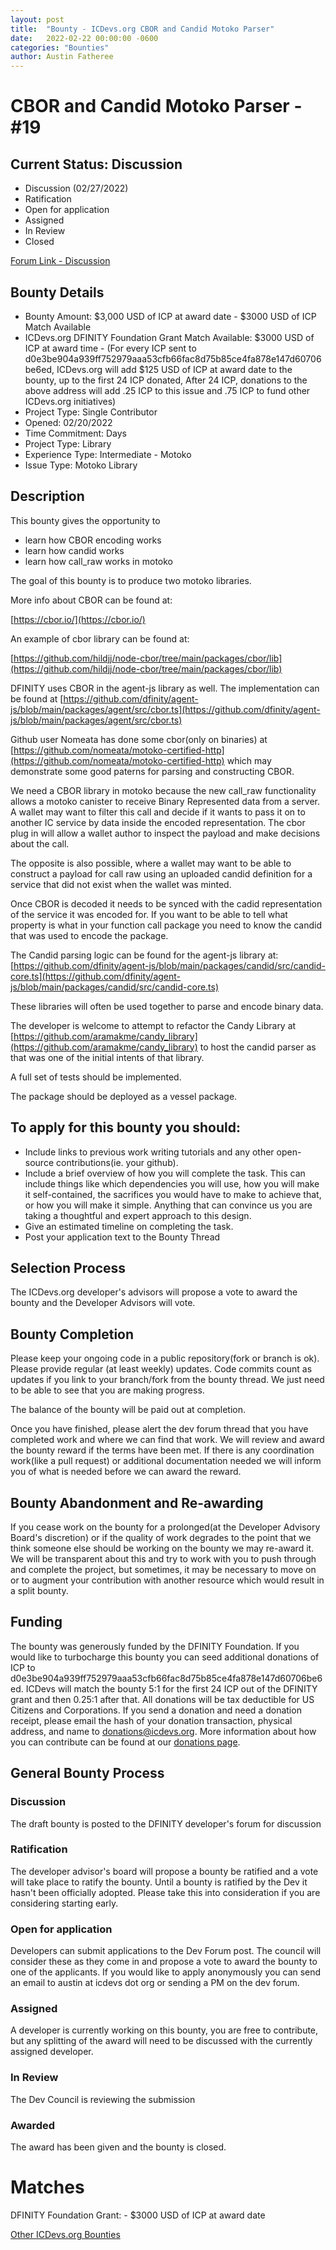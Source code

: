 ```yaml
---
layout: post
title:  "Bounty - ICDevs.org CBOR and Candid Motoko Parser"
date:   2022-02-22 00:00:00 -0600
categories: "Bounties"
author: Austin Fatheree
---
```


# CBOR and Candid Motoko Parser - #19

## Current Status: Discussion

* Discussion (02/27/2022)
* Ratification 
* Open for application
* Assigned 
* In Review 
* Closed 

[Forum Link - Discussion](https://forum.dfinity.org/t/icdevs-org-bounty-18-cbor-and-candid-motoko-parser-3-000)

## Bounty Details

* Bounty Amount: $3,000 USD of ICP at award date - $3000 USD of ICP Match Available
* ICDevs.org DFINITY Foundation Grant Match Available: $3000 USD of ICP at award time - (For every ICP sent to d0e3be904a939ff752979aaa53cfb66fac8d75b85ce4fa878e147d60706be6ed, ICDevs.org will add $125 USD of ICP at award date to the bounty, up to the first 24 ICP donated, After 24 ICP, donations to the above address will add .25 ICP to this issue and .75 ICP to fund other ICDevs.org initiatives)
* Project Type: Single Contributor
* Opened: 02/20/2022
* Time Commitment: Days
* Project Type: Library
* Experience Type: Intermediate - Motoko
* Issue Type: Motoko Library

## Description

This bounty gives the opportunity to

* learn how CBOR encoding works
* learn how candid works
* learn how call_raw works in motoko

The goal of this bounty is to produce two motoko libraries.

More info about CBOR can be found at:

[https://cbor.io/](https://cbor.io/)

An example of cbor library can be found at:

[https://github.com/hildjj/node-cbor/tree/main/packages/cbor/lib](https://github.com/hildjj/node-cbor/tree/main/packages/cbor/lib)

DFINITY uses CBOR in the agent-js library as well. The implementation can be found at [https://github.com/dfinity/agent-js/blob/main/packages/agent/src/cbor.ts](https://github.com/dfinity/agent-js/blob/main/packages/agent/src/cbor.ts)

Github user Nomeata has done some cbor(only on binaries) at [https://github.com/nomeata/motoko-certified-http](https://github.com/nomeata/motoko-certified-http) which may demonstrate some good paterns for parsing and constructing CBOR.

We need a CBOR library in motoko because the new call_raw functionality allows a motoko canister to receive Binary Represented data from a server.  A wallet may want to filter this call and decide if it wants to pass it on to another IC service by data inside the encoded representation.  The cbor plug in will allow a wallet author to inspect the payload and make decisions about the call.

The opposite is also possible, where a wallet may want to be able to construct a payload for call raw using an uploaded candid definition for a service that did not exist when the wallet was minted.

Once CBOR is decoded it needs to be synced with the cadid representation of the service it was encoded for. If you want to be able to tell what property is what in your function call package you need to know the candid that was used to encode the package.  

The Candid parsing logic can be found for the agent-js library at: [https://github.com/dfinity/agent-js/blob/main/packages/candid/src/candid-core.ts](https://github.com/dfinity/agent-js/blob/main/packages/candid/src/candid-core.ts)

These libraries will often be used together to parse and encode binary data.

The developer is welcome to attempt to refactor the Candy Library at [https://github.com/aramakme/candy_library](https://github.com/aramakme/candy_library) to host the candid parser as that was one of the initial intents of that library.

A full set of tests should be implemented.

The package should be deployed as a vessel package.

## To apply for this bounty you should:

* Include links to previous work writing tutorials and any other open-source contributions(ie. your github).
* Include a brief overview of how you will complete the task. This can include things like which dependencies you will use, how you will make it self-contained, the sacrifices you would have to make to achieve that, or how you will make it simple. Anything that can convince us you are taking a thoughtful and expert approach to this design.
* Give an estimated timeline on completing the task.
* Post your application text to the Bounty Thread

## Selection Process

The ICDevs.org developer's advisors will propose a vote to award the bounty and the Developer Advisors will vote.

## Bounty Completion

Please keep your ongoing code in a public repository(fork or branch is ok). Please provide regular (at least weekly) updates.  Code commits count as updates if you link to your branch/fork from the bounty thread.  We just need to be able to see that you are making progress.

The balance of the bounty will be paid out at completion.

Once you have finished, please alert the dev forum thread that you have completed work and where we can find that work.  We will review and award the bounty reward if the terms have been met.  If there is any coordination work(like a pull request) or additional documentation needed we will inform you of what is needed before we can award the reward.

## Bounty Abandonment and Re-awarding

If you cease work on the bounty for a prolonged(at the Developer Advisory Board's discretion) or if the quality of work degrades to the point that we think someone else should be working on the bounty we may re-award it.  We will be transparent about this and try to work with you to push through and complete the project, but sometimes, it may be necessary to move on or to augment your contribution with another resource which would result in a split bounty.

## Funding

The bounty was generously funded by the DFINITY Foundation. If you would like to turbocharge this bounty you can seed additional donations of ICP to d0e3be904a939ff752979aaa53cfb66fac8d75b85ce4fa878e147d60706be6ed.  ICDevs will match the bounty 5:1 for the first 24 ICP out of the DFINITY grant and then 0.25:1 after that.  All donations will be tax deductible for US Citizens and Corporations.  If you send a donation and need a donation receipt, please email the hash of your donation transaction, physical address, and name to donations@icdevs.org.  More information about how you can contribute can be found at our [donations page](https://icdevs.org/donations.html).


## General Bounty Process

### Discussion

The draft bounty is posted to the DFINITY developer's forum for discussion

### Ratification

The developer advisor's board will propose a bounty be ratified and a vote will take place to ratify the bounty.  Until a bounty is ratified by the Dev it hasn't been officially adopted. Please take this into consideration if you are considering starting early.

### Open for application

Developers can submit applications to the Dev Forum post.  The council will consider these as they come in and propose a vote to award the bounty to one of the applicants.  If you would like to apply anonymously you can send an email to austin at icdevs dot org or sending a PM on the dev forum.

### Assigned

A developer is currently working on this bounty, you are free to contribute, but any splitting of the award will need to be discussed with the currently assigned developer.

### In Review

The Dev Council is reviewing the submission

### Awarded

The award has been given and the bounty is closed.

# Matches

DFINITY Foundation Grant: - $3000 USD of ICP at award date


[Other ICDevs.org Bounties](https://icdevs.org/bounties.html)


